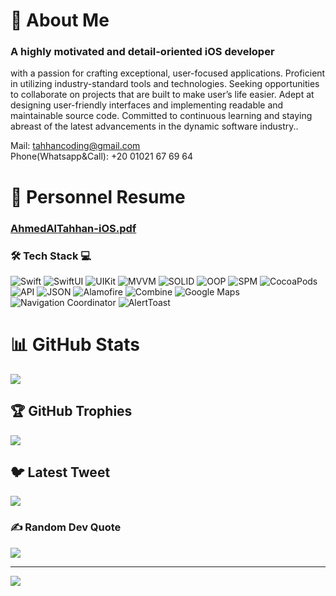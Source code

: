 # 💫 About Me
### A highly motivated and detail-oriented iOS developer
with a passion for crafting exceptional, user-focused
applications. Proficient in utilizing industry-standard tools
and technologies. Seeking opportunities to collaborate on
projects that are built to make user’s life easier.
Adept at designing user-friendly interfaces and
implementing readable and maintainable source code.
Committed to continuous learning and staying abreast of
the latest advancements in the dynamic software industry..<br>

Mail: tahhancoding@gmail.com <br>
Phone(Whatsapp&Call): +20 01021 67 69 64

# 📖 Personnel Resume 

### [AhmedAlTahhan-iOS.pdf](https://github.com/user-attachments/files/16646897/AhmedAlTahhan-iOS.pdf)




### 🛠️ Tech Stack 💻 
  ![Swift](https://img.shields.io/badge/-Swift-FA7343?style=for-the-badge&logo=swift&logoColor=white)
  ![SwiftUI](https://img.shields.io/badge/-SwiftUI-007AFF?style=for-the-badge&logo=swift&logoColor=white)
  ![UIKit](https://img.shields.io/badge/-UIKit-2396F3?style=for-the-badge&logo=apple&logoColor=white)
  ![MVVM](https://img.shields.io/badge/-MVVM-0062CC?style=for-the-badge&logo=microsoft&logoColor=white)
  ![SOLID](https://img.shields.io/badge/-SOLID-FF9900?style=for-the-badge&logo=buffer&logoColor=white)
  ![OOP](https://img.shields.io/badge/-OOP-0099CC?style=for-the-badge&logo=codeigniter&logoColor=white)
  ![SPM](https://img.shields.io/badge/-SPM-3DDC84?style=for-the-badge&logo=swift&logoColor=white)
  ![CocoaPods](https://img.shields.io/badge/-CocoaPods-EE3322?style=for-the-badge&logo=cocoapods&logoColor=white)
  ![API](https://img.shields.io/badge/-API-4AB197?style=for-the-badge&logo=web&logoColor=white)
  ![JSON](https://img.shields.io/badge/-JSON-000000?style=for-the-badge&logo=json&logoColor=white)
  ![Alamofire](https://img.shields.io/badge/-Alamofire-E34F26?style=for-the-badge&logo=swift&logoColor=white)
  ![Combine](https://img.shields.io/badge/-Combine-555555?style=for-the-badge&logo=swift&logoColor=white)
  ![Google Maps](https://img.shields.io/badge/-Google%20Maps-34A853?style=for-the-badge&logo=googlemaps&logoColor=white)
  ![Navigation Coordinator](https://img.shields.io/badge/-Navigation%20Coordinator-555555?style=for-the-badge&logo=compass&logoColor=white)
  ![AlertToast](https://img.shields.io/badge/-AlertToast-FFCC00?style=for-the-badge&logo=apple&logoColor=white)


# 📊 GitHub Stats
![](https://github-readme-streak-stats.herokuapp.com/?user=tahhancoding&theme=dark&hide_border=false)<br/>

## 🏆 GitHub Trophies
![](https://github-profile-trophy.vercel.app/?username=tahhancoding&theme=radical&no-frame=false&no-bg=true&margin-w=4)

## 🐦 Latest Tweet
[![](https://gtce.itsvg.in/api?username=tahhancoding)](https://github.com/VishwaGauravIn/github-twitter-card-embed)

### ✍️ Random Dev Quote
![](https://quotes-github-readme.vercel.app/api?type=horizontal&theme=radical)

---
[![](https://visitcount.itsvg.in/api?id=tahhancoding&icon=0&color=0)](https://visitcount.itsvg.in)

<!-- Proudly created with GPRM ( https://gprm.itsvg.in ) -->
